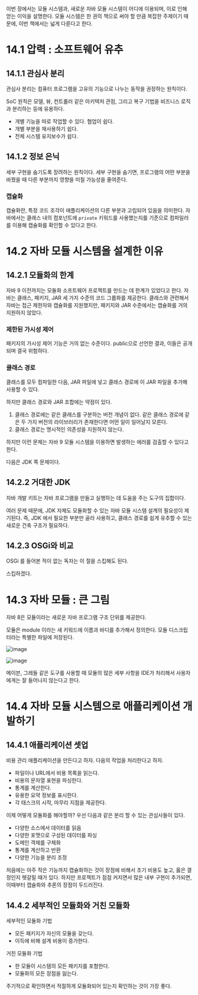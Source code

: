 이번 장에서는 모듈 시스템과, 새로운 자바 모듈 시스템이 어디에 이용되며, 이로 인해 얻는 이익을 설명한다. 모듈 시스템은 한 권의 책으로 써야 할 만큼 복잡한 주제이기 때문에, 이번 책에서는 넓게 다룬다고 한다.

# 14.1 압력 : 소프트웨어 유추

## 14.1.1 관심사 분리

관심사 분리는 컴퓨터 프로그램을 고유의 기능으로 나누는 동작을 권장하는 원칙이다.

SoC 원칙은 모델, 뷰, 컨트롤러 같은 아키텍처 관점, 그리고 복구 기법을 비즈니스 로직과 분리하는 등에 유용하다.

- 개별 기능을 따로 작업할 수 있다. 협업이 쉽다.
- 개별 부분을 재사용하기 쉽다.
- 전체 시스템 유지보수가 쉽다.

## 14.1.2 정보 은닉

세부 구현을 숨기도록 장려하는 원칙이다. 세부 구현을 숨기면, 프로그램의 어떤 부분을 바꿨을 때 다른 부분까지 영향을 미칠 가능성을 줄여준다. 

### 캡슐화

캡슐화란, 특정 코드 조각이 애플리케이션의 다른 부분과 고립되어 있음을 의미한다. 자바에서는 클래스 내의 컴포넌트에 `private` 키워드를 사용했는지를 기준으로 컴파일러를 이용해 캡슐화를 확인할 수 있다고 한다.

# 14.2 자바 모듈 시스템을 설계한 이유

## 14.2.1 모듈화의 한계

자바 9 이전까지는 모듈화 소프트웨어 프로젝트를 만드는 데 한계가 있었다고 한다. 자바는 클래스, 패키지, JAR 세 가지 수준의 코드 그룹화를 제공한다. 클래스와 관련해서 자바는 접근 제한자와 캡슐화를 지원했지만, 패키지와 JAR 수준에서는 캡슐화를 거의 지원하지 않았다.

### 제한된 가시성 제어

패키지의 가시성 제어 기능은 거의 없는 수준이다. public으로 선언한 결과, 이들은 공개되며 결국 위험하다.

### 클래스 경로

클래스를 모두 컴파일한 다음, JAR 파일에 넣고 클래스 경로에 이 JAR 파일을 추가해 사용할 수 있다.

하지만 클래스 경로와 JAR 조합에는 약점이 있다.

1. 클래스 경로에는 같은 클래스를 구분하는 버전 개념이 없다. 같은 클래스 경로에 같은 두 가지 버전의 라이브러리가 존재한다면 어떤 일이 일어날지 모른다.
2. 클래스 경로는 명시적인 의존성을 지원하지 않는다.

하지만 이런 문제는 자바 9 모듈 시스템을 이용하면 발생하는 에러를 검출할 수 있다고 한다.

다음은 JDK 쪽 문제이다.

## 14.2.2 거대한 JDK

자바 개발 키트는 자바 프로그램을 만들고 실행하는 데 도움을 주는 도구의 집합이다.

여러 문제 때문에, JDK 자체도 모듈화할 수 있는 자바 모듈 시스템 설계의 필요성이 제기된다. 즉, JDK 에서 필요한 부분만 골라 사용하고, 클래스 경로를 쉽게 유추할 수 있는 새로운 건축 구조가 필요하다.

## 14.2.3 OSGi와 비교

OSGi 를 들어본 적이 없는 독자는 이 절을 스킵해도 된다.

스킵하겠다.

# 14.3 자바 모듈 : 큰 그림

자바 8은 모듈이라는 새로운 자바 프로그램 구조 단위를 제공한다.

모듈은 module 이라는 새 키워드에 이름과 바디를 추가해서 정의한다. 모듈 디스크립터라는 특별한 파일에 저장된다.

![image](https://user-images.githubusercontent.com/92802207/216065529-2cea550a-ac8d-41fd-8c34-8bfe4dea8fc0.png)

![image](https://user-images.githubusercontent.com/92802207/216065492-3fb47aee-1fce-47cb-9c54-16161324b22e.png)

메이븐, 그레들 같은 도구를 사용할 때 모듈의 많은 세부 사항을 IDE가 처리해서 사용자에게는 잘 들어나지 않는다고 한다.

# 14.4 자바 모듈 시스템으로 애플리케이션 개발하기

## 14.4.1 애플리케이션 셋업

비용 관리 애플리케이션을 만든다고 하자. 다음의 작업을 처리한다고 하자.

- 파일이나 URL에서 비용 목록을 읽는다.
- 비용의 문자열 표현을 파싱한다.
- 통계를 계산한다.
- 유용한 요약 정보를 표시한다.
- 각 태스크의 시작, 마무리 지점을 제공한다.

이제 어떻게 모듈화를 해야할까? 우선 다음과 같은 분리 할 수 있는 관심사들이 있다.

- 다양한 소스에서 데이터를 읽음
- 다양한 포맷으로 구성된 데이터를 파싱
- 도메인 객체를 구체화
- 통계를 계산하고 반환
- 다양한 기능을 분리 조정

처음에는 아주 작은 기능까지 캡슐화하는 것이 장점에 비해서 초기 비용도 높고, 옳은 결정인지 헷갈릴 때가 있다. 하지만 프로젝트가 점점 커지면서 많은 내부 구현이 추가되면, 이때부터 캡슐화와 추론의 장점이 두드러진다.

## 14.4.2 세부적인 모듈화와 거친 모듈화

세부적인 모듈화 기법 

- 모든 패키지가 자신의 모듈을 갖는다.
- 이득에 비해 설계 비용이 증가한다.

거친 모듈화 기법 

- 한 모듈이 시스템의 모든 패키지를 포함한다.
- 모듈화의 모든 장점을 잃는다.

주기적으로 확인하면서 적절하게 모듈화되어 있는지 확인하는 것이 가장 좋다.
